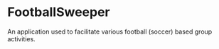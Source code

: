 # FootballSweeper
An application used to facilitate various football (soccer) based group activities.
